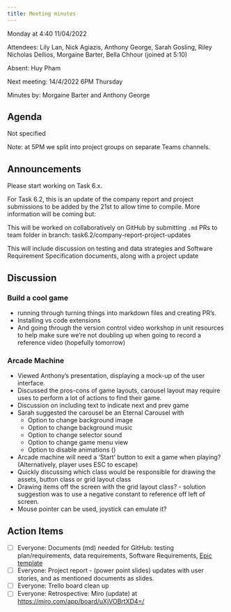 ```yaml
---
title: Meeting minutes
---
```


Monday at 4:40 11/04/2022

Attendees: Lily Lan, Nick Agiazis, Anthony George, Sarah Gosling, Riley Nicholas Dellios, Morgaine
Barter, Bella Chhour (joined at 5:10)

Absent: Huy Pham

Next meeting: 14/4/2022 6PM Thursday

Minutes by: Morgaine Barter and Anthony George

## Agenda

Not specified

Note: at 5PM we split into project groups on separate Teams channels.

## Announcements

Please start working on Task 6.x.

For Task 6.2, this is an update of the company report and project submissions to be added by the
21st to allow time to compile. More information will be coming but:

This will be worked on collaboratively on GitHub by submitting `.md` PRs to team folder in branch:
task6.2/company-report-project-updates

This will include discussion on testing and data strategies and Software Requirement Specification
documents, along with a project update

## Discussion

### Build a cool game

- running through turning things into markdown files and creating PR’s.
- Installing vs code extensions
- And going through the version control video workshop in unit resources to help make sure we’re not
  doubling up when going to record a reference video (hopefully tomorrow)

### Arcade Machine

- Viewed Anthony’s presentation, displaying a mock-up of the user interface.
- Discussed the pros-cons of game layouts, carousel layout may require uses to perform a lot of
  actions to find their game.
- Discussion on including text to indicate next and prev game
- Sarah suggested the carousel be an Eternal Carousel with
  - Option to change background image
  - Option to change background music
  - Option to change selector sound
  - Option to change game menu view
  - Option to disable animations ()
- Arcade machine will need a ‘Start’ button to exit a game when playing? (Alternatively, player uses
  ESC to escape)
- Quickly discussing which class would be responsible for drawing the assets, button class or grid
  layout class
- Drawing items off the screen with the grid layout class? - solution suggestion was to use a
  negative constant to reference off left of screen.
- Mouse pointer can be used, joystick can emulate it?

## Action Items

- [ ] Everyone: Documents (md) needed for GitHub: testing plan/requirements, data requirements,
      Software Requirements,
      [Epic template](https://github.com/thoth-tech/handbook/blob/main/docs/leadership/epic-template.md)
- [ ] Everyone: Project report - (power point slides) updates with user stories, and as mentioned
      documents as slides.
- [ ] Everyone: Trello board clean up
- [ ] Everyone: Retrospective: Miro (update) at <https://miro.com/app/board/uXjVOBrtXD4=/>
